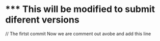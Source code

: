 # *** This will be modified to submit diferent versions
// The firtst commit
Now we are comment out avobe and add this line

